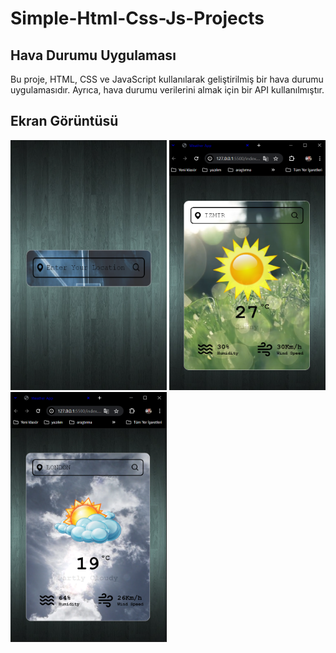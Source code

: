 # Simple-Html-Css-Js-Projects

## Hava Durumu Uygulaması

Bu proje, HTML, CSS ve JavaScript kullanılarak geliştirilmiş bir hava durumu uygulamasıdır. Ayrıca, hava durumu verilerini almak için bir API kullanılmıştır.

## Ekran Görüntüsü

<img src="WeatherApp/images/anaEkran.PNG" width = "250" height="400">    <img src="WeatherApp/images/IzmirGelsin.PNG" width = "250" height="400">    <img src="WeatherApp/images/Londra.PNG" width = "250" height="400">
